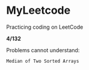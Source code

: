MyLeetcode
==========

Practicing coding on LeetCode


**4/132**

Problems cannot understand:

	Median of Two Sorted Arrays
